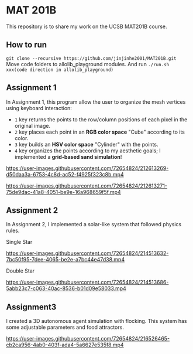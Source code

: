 # MAT 201B  
This repository is to share my work on the UCSB MAT201B course.
## How to run  
``git clone --recursive https://github.com/jinjinhe2001/MAT201B.git``  
Move code folders to allolib_playground modules. And run ``./run.sh xxx(code direction in allolib_playground)``
## Assignment 1
In Assignment 1, this program allow the user to organize the mesh vertices using keyboard interaction:
- `1` key returns the points to the row/column positions of each pixel in the original image.
- `2` key places each point in an **RGB color space** "Cube" according to its color.
- `3` key builds an **HSV color space** "Cylinder" with the points.
- `4` key organizes the points according to my aesthetic goals; I implemented a **grid-based sand simulation**!  


https://user-images.githubusercontent.com/72654824/212613269-d50daa3a-6753-4c8d-ac52-f4925f323c8b.mp4


https://user-images.githubusercontent.com/72654824/212613271-75de9dac-41a8-4051-be9e-16a968659f5f.mp4

## Assignment 2
In Assignment 2, I implemented a solar-like system that followed physics rules.  

Single Star   

https://user-images.githubusercontent.com/72654824/214513632-7bc50f95-7dee-4065-be2e-a7bc44e47d38.mp4

Double Star   

https://user-images.githubusercontent.com/72654824/214513686-5abb23c7-c063-40ac-8536-b01d09e58033.mp4

## Assignment3
I created a 3D autonomous agent simulation with flocking. This system has some adjustable parameters and food attractors.

https://user-images.githubusercontent.com/72654824/216526465-cb2ca956-4ab0-403f-ada4-5a6627e535f8.mp4



